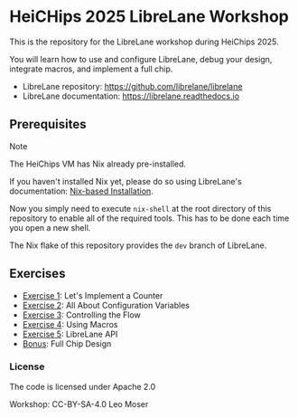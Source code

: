 # HeiCHips 2025 LibreLane Workshop

This is the repository for the LibreLane workshop during HeiChips 2025.

You will learn how to use and configure LibreLane, debug your design, integrate macros, and implement a full chip.

- LibreLane repository: https://github.com/librelane/librelane
- LibreLane documentation: https://librelane.readthedocs.io

## Prerequisites

> [!NOTE]
> The HeiChips VM has Nix already pre-installed.

If you haven't installed Nix yet, please do so using LibreLane's documentation: [Nix-based Installation](https://librelane.readthedocs.io/en/latest/getting_started/common/nix_installation/index.html). 

Now you simply need to execute `nix-shell` at the root directory of this repository to enable all of the required tools. This has to be done each time you open a new shell.

The Nix flake of this repository provides the `dev` branch of LibreLane.

## Exercises

- [Exercise 1](exercise_1/README.md): Let's Implement a Counter
- [Exercise 2](exercise_2/README.md): All About Configuration Variables
- [Exercise 3](exercise_3/README.md): Controlling the Flow
- [Exercise 4](exercise_4/README.md): Using Macros
- [Exercise 5](exercise_5/README.md): LibreLane API
- [Bonus](bonus/README.md): Full Chip Design

### License

The code is licensed under Apache 2.0

Workshop: CC-BY-SA-4.0 Leo Moser
